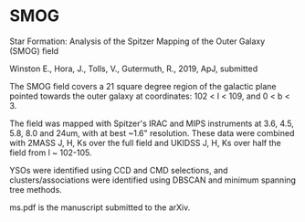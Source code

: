 # SMOG
Star Formation: Analysis of the Spitzer Mapping of the Outer Galaxy (SMOG) field 

Winston E., Hora, J., Tolls, V., Gutermuth, R., 2019, ApJ, submitted

The SMOG field covers a 21 square degree region of the galactic plane pointed towards the outer galaxy at coordinates:
102 < l < 109, and 0 < b < 3.

The field was mapped with Spitzer's IRAC and MIPS instruments at 3.6, 4.5, 5.8, 8.0 and 24um, with at best ~1.6" resolution. 
These data were combined with 2MASS J, H, Ks over the full field and UKIDSS J, H, Ks over half the field from l ~ 102-105.

YSOs were identified using CCD and CMD selections, and clusters/associations were identified using DBSCAN and minimum spanning tree methods.  

ms.pdf is the manuscript submitted to the arXiv.
